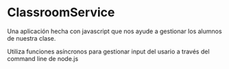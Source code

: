 # ClassroomService

Una aplicación hecha con javascript que nos ayude a gestionar los alumnos de nuestra clase.

Utiliza funciones asíncronos para gestionar input del usario a través del command line de node.js

